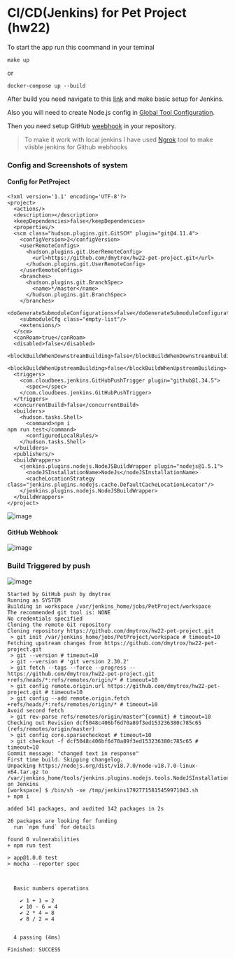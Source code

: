 # CI/CD(Jenkins) for Pet Project (hw22)

To start the app run this coommand in your teminal

```
make up 
```

or

```
docker-compose up --build
```

After build you need navigate to this [link](http://localhost:8080) and make basic setup for Jenkins.

Also you will need to create Node.js config in [Global Tool Configuration](http://localhost:8080/configureTools/).

Then you need setup GitHub [weebhook](https://hookdeck.com/webhooks/platforms/tutorial-github-webhooks#receive-and-inspect-webhooks-and-payload) in your repository.

> To make it work with local jenkins I have used [Ngrok](https://ngrok.com/) tool to make viisble jenkins for Github webhooks 

### Config and Screenshots of system

#### Config for PetProject

``` 
<?xml version='1.1' encoding='UTF-8'?>
<project>
  <actions/>
  <description></description>
  <keepDependencies>false</keepDependencies>
  <properties/>
  <scm class="hudson.plugins.git.GitSCM" plugin="git@4.11.4">
    <configVersion>2</configVersion>
    <userRemoteConfigs>
      <hudson.plugins.git.UserRemoteConfig>
        <url>https://github.com/dmytrox/hw22-pet-project.git</url>
      </hudson.plugins.git.UserRemoteConfig>
    </userRemoteConfigs>
    <branches>
      <hudson.plugins.git.BranchSpec>
        <name>*/master</name>
      </hudson.plugins.git.BranchSpec>
    </branches>
    <doGenerateSubmoduleConfigurations>false</doGenerateSubmoduleConfigurations>
    <submoduleCfg class="empty-list"/>
    <extensions/>
  </scm>
  <canRoam>true</canRoam>
  <disabled>false</disabled>
  <blockBuildWhenDownstreamBuilding>false</blockBuildWhenDownstreamBuilding>
  <blockBuildWhenUpstreamBuilding>false</blockBuildWhenUpstreamBuilding>
  <triggers>
    <com.cloudbees.jenkins.GitHubPushTrigger plugin="github@1.34.5">
      <spec></spec>
    </com.cloudbees.jenkins.GitHubPushTrigger>
  </triggers>
  <concurrentBuild>false</concurrentBuild>
  <builders>
    <hudson.tasks.Shell>
      <command>npm i 
npm run test</command>
      <configuredLocalRules/>
    </hudson.tasks.Shell>
  </builders>
  <publishers/>
  <buildWrappers>
    <jenkins.plugins.nodejs.NodeJSBuildWrapper plugin="nodejs@1.5.1">
      <nodeJSInstallationName>NodeJs</nodeJSInstallationName>
      <cacheLocationStrategy class="jenkins.plugins.nodejs.cache.DefaultCacheLocationLocator"/>
    </jenkins.plugins.nodejs.NodeJSBuildWrapper>
  </buildWrappers>
</project>
```
![image](https://user-images.githubusercontent.com/39772493/182432987-77507fd3-79ef-4734-b998-2eaa0098df8f.png)

#### GitHub Webhook

![image](https://user-images.githubusercontent.com/39772493/182433381-aa1bb0b5-b404-481c-aa1b-01a26f625da1.png)

### Build Triggered by push 

![image](https://user-images.githubusercontent.com/39772493/182434232-c5aebdc9-8b4e-4752-82fc-0335cc35030e.png)
 
```
Started by GitHub push by dmytrox
Running as SYSTEM
Building in workspace /var/jenkins_home/jobs/PetProject/workspace
The recommended git tool is: NONE
No credentials specified
Cloning the remote Git repository
Cloning repository https://github.com/dmytrox/hw22-pet-project.git
 > git init /var/jenkins_home/jobs/PetProject/workspace # timeout=10
Fetching upstream changes from https://github.com/dmytrox/hw22-pet-project.git
 > git --version # timeout=10
 > git --version # 'git version 2.30.2'
 > git fetch --tags --force --progress -- https://github.com/dmytrox/hw22-pet-project.git +refs/heads/*:refs/remotes/origin/* # timeout=10
 > git config remote.origin.url https://github.com/dmytrox/hw22-pet-project.git # timeout=10
 > git config --add remote.origin.fetch +refs/heads/*:refs/remotes/origin/* # timeout=10
Avoid second fetch
 > git rev-parse refs/remotes/origin/master^{commit} # timeout=10
Checking out Revision dcf5048c406bf6d70a89f3ed153236380c785c65 (refs/remotes/origin/master)
 > git config core.sparsecheckout # timeout=10
 > git checkout -f dcf5048c406bf6d70a89f3ed153236380c785c65 # timeout=10
Commit message: "changed text in response"
First time build. Skipping changelog.
Unpacking https://nodejs.org/dist/v18.7.0/node-v18.7.0-linux-x64.tar.gz to /var/jenkins_home/tools/jenkins.plugins.nodejs.tools.NodeJSInstallation/NodeJs on Jenkins
[workspace] $ /bin/sh -xe /tmp/jenkins17927715815459971043.sh
+ npm i

added 141 packages, and audited 142 packages in 2s

26 packages are looking for funding
  run `npm fund` for details

found 0 vulnerabilities
+ npm run test

> app@1.0.0 test
> mocha --reporter spec



  Basic numbers operations

    ✔ 1 + 1 = 2
    ✔ 10 - 6 = 4
    ✔ 2 * 4 = 8
    ✔ 8 / 2 = 4


  4 passing (4ms)

Finished: SUCCESS
```

